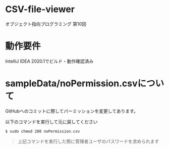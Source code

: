 # CSV-file-viewer
オブジェクト指向プログラミング 第10回

# 動作要件
IntelliJ IDEA 2020.1でビルド・動作確認済み

# sampleData/noPermission.csvについて
GitHubへのコミットに際してパーミッションを変更してあります。

以下のコマンドを実行して元に戻してください

```
$ sudo chmod 200 noPermission.csv
```

> 上記コマンドを実行した際に管理者ユーザのパスワードを求められます
